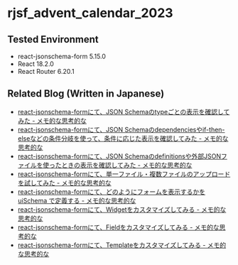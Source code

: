# rjsf_advent_calendar_2023

## Tested Environment

- react-jsonschema-form 5.15.0
- React 18.2.0
- React Router 6.20.1

## Related Blog (Written in Japanese)

- [react-jsonschema-formにて、JSON Schemaのtypeごとの表示を確認してみた - メモ的な思考的な](https://thinkami.hatenablog.com/entry/2023/12/02/225506)
- [react-jsonschema-formにて、JSON Schemaのdependenciesやif-then-elseなどの条件分岐を使って、条件に応じた表示を確認してみた - メモ的な思考的な](https://thinkami.hatenablog.com/entry/2023/12/03/185201)
- [react-jsonschema-formにて、JSON Schemaのdefinitionsや外部JSONファイルを使ったときの表示を確認してみた - メモ的な思考的な](https://thinkami.hatenablog.com/entry/2023/12/04/204047)
- [react-jsonschema-formにて、単一ファイル・複数ファイルのアップロードを試してみた - メモ的な思考的な](https://thinkami.hatenablog.com/entry/2023/12/05/212258)
- [react-jsonschema-formにて、どのようにフォームを表示するかを uiSchema で定義する - メモ的な思考的な](https://thinkami.hatenablog.com/entry/2023/12/06/210723)
- [react-jsonschema-formにて、Widgetをカスタマイズしてみる - メモ的な思考的な](https://thinkami.hatenablog.com/entry/2023/12/07/231806)
- [react-jsonschema-formにて、Fieldをカスタマイズしてみる - メモ的な思考的な](https://thinkami.hatenablog.com/entry/2023/12/08/225035)
- [react-jsonschema-formにて、Templateをカスタマイズしてみる - メモ的な思考的な](https://thinkami.hatenablog.com/entry/2023/12/09/225339)